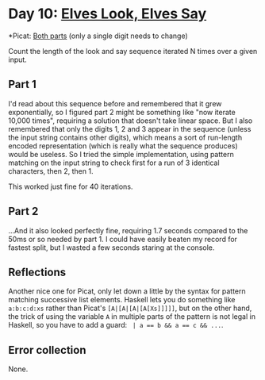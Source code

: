 # Day 10: [Elves Look, Elves Say](https://adventofcode.com/2015/day/10)
*Picat: [Both parts](https://github.com/DestyNova/advent_of_code_2015/blob/main/day10/main.pi) (only a single digit needs to change)

Count the length of the look and say sequence iterated N times over a given input.

## Part 1

I'd read about this sequence before and remembered that it grew exponentially, so I figured part 2 might be something like "now iterate 10,000 times", requiring a solution that doesn't take linear space.
But I also remembered that only the digits 1, 2 and 3 appear in the sequence (unless the input string contains other digits), which means a sort of run-length encoded representation (which is really what the sequence produces) would be useless. So I tried the simple implementation, using pattern matching on the input string to check first for a run of 3 identical characters, then 2, then 1.

This worked just fine for 40 iterations.

## Part 2

...And it also looked perfectly fine, requiring 1.7 seconds compared to the 50ms or so needed by part 1. I could have easily beaten my record for fastest split, but I wasted a few seconds staring at the console.

## Reflections

Another nice one for Picat, only let down a little by the syntax for pattern matching successive list elements. Haskell lets you do something like `a:b:c:d:xs` rather than Picat's `[A|[A|[A|[A[Xs]]]]]`, but on the other hand, the trick of using the variable `A` in multiple parts of the pattern is not legal in Haskell, so you have to add a guard: ` | a == b && a == c && ...`.

## Error collection

None.
